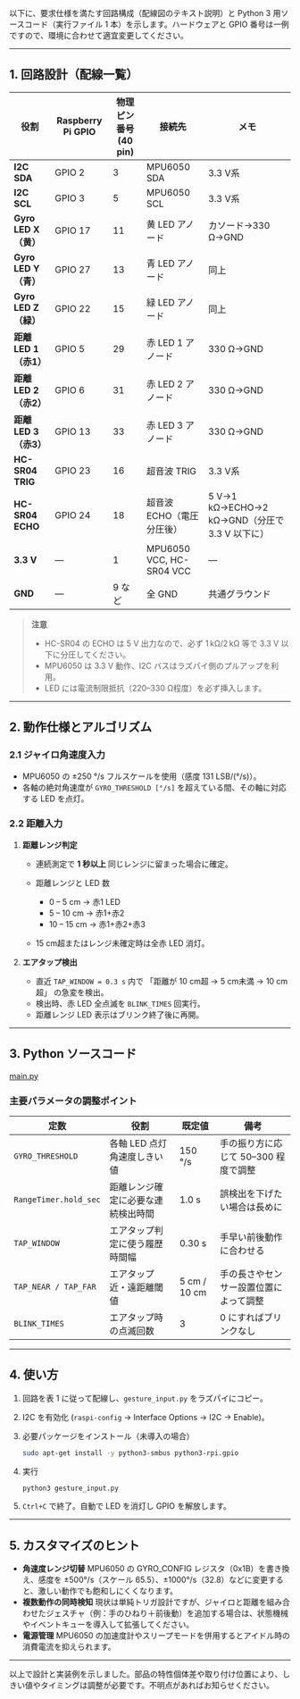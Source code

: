 以下に、要求仕様を満たす回路構成（配線図のテキスト説明）と Python 3 用ソースコード（実行ファイル 1 本）を示します。ハードウェアと GPIO 番号は一例ですので、環境に合わせて適宜変更してください。

---

## 1. 回路設計（配線一覧）

| 役割                | Raspberry Pi GPIO | 物理ピン番号 (40 pin) | 接続先                      | メモ                                    |
| ----------------- | ----------------- | --------------- | ------------------------ | ------------------------------------- |
| **I2C SDA**       | GPIO 2            | 3               | MPU6050 SDA              | 3.3 V系                                |
| **I2C SCL**       | GPIO 3            | 5               | MPU6050 SCL              | 3.3 V系                                |
| **Gyro LED X（黄）** | GPIO 17           | 11              | 黄 LED アノード               | カソード→330 Ω→GND                        |
| **Gyro LED Y（青）** | GPIO 27           | 13              | 青 LED アノード               | 同上                                    |
| **Gyro LED Z（緑）** | GPIO 22           | 15              | 緑 LED アノード               | 同上                                    |
| **距離 LED 1（赤1）**  | GPIO 5            | 29              | 赤 LED 1 アノード             | 330 Ω→GND                             |
| **距離 LED 2（赤2）**  | GPIO 6            | 31              | 赤 LED 2 アノード             | 330 Ω→GND                             |
| **距離 LED 3（赤3）**  | GPIO 13           | 33              | 赤 LED 3 アノード             | 330 Ω→GND                             |
| **HC-SR04 TRIG**  | GPIO 23           | 16              | 超音波 TRIG                 | 3.3 V系                                |
| **HC-SR04 ECHO**  | GPIO 24           | 18              | 超音波 ECHO（電圧分圧後）          | 5 V→1 kΩ→ECHO→2 kΩ→GND（分圧で 3.3 V 以下に） |
| **3.3 V**         | —                 | 1               | MPU6050 VCC, HC-SR04 VCC | —                                     |
| **GND**           | —                 | 9 など            | 全 GND                    | 共通グラウンド                               |

> **注意**
>
> * HC-SR04 の ECHO は 5 V 出力なので、必ず 1 kΩ/2 kΩ 等で 3.3 V 以下に分圧してください。
> * MPU6050 は 3.3 V 動作、I2C バスはラズパイ側のプルアップを利用。
> * LED には電流制限抵抗（220–330 Ω程度）を必ず挿入します。

---

## 2. 動作仕様とアルゴリズム

### 2.1 ジャイロ角速度入力

* MPU6050 の ±250 °/s フルスケールを使用（感度 131 LSB/(°/s)）。
* 各軸の絶対角速度が `GYRO_THRESHOLD [°/s]` を超えている間、その軸に対応する LED を点灯。

### 2.2 距離入力

1. **距離レンジ判定**

   * 連続測定で **1 秒以上** 同じレンジに留まった場合に確定。
   * 距離レンジと LED 数

     * 0 – 5 cm → 赤1 LED
     * 5 – 10 cm → 赤1+赤2
     * 10 – 15 cm → 赤1+赤2+赤3
   * 15 cm超またはレンジ未確定時は全赤 LED 消灯。
2. **エアタップ検出**

   * 直近 `TAP_WINDOW = 0.3 s` 内で 「距離が 10 cm超 → 5 cm未満 → 10 cm超」 の急変を検出。
   * 検出時、赤 LED 全点滅を `BLINK_TIMES` 回実行。
   * 距離レンジ LED 表示はブリンク終了後に再開。

---

## 3. Python ソースコード

[main.py](C:\Users\fengy\programming\jikken2\Device\docx\main.py)



### 主要パラメータの調整ポイント

| 定数                    | 役割                | 既定値          | 備考                     |
| --------------------- | ----------------- | ------------ | ---------------------- |
| `GYRO_THRESHOLD`      | 各軸 LED 点灯角速度しきい値  | 150 °/s      | 手の振り方に応じて 50–300 程度で調整 |
| `RangeTimer.hold_sec` | 距離レンジ確定に必要な連続検出時間 | 1.0 s        | 誤検出を下げたい場合は長めに         |
| `TAP_WINDOW`          | エアタップ判定に使う履歴時間幅   | 0.30 s       | 手早い前後動作に合わせる           |
| `TAP_NEAR / TAP_FAR`  | エアタップ近・遠距離閾値      | 5 cm / 10 cm | 手の長さやセンサー設置位置によって調整    |
| `BLINK_TIMES`         | エアタップ時の点滅回数       | 3            | 0 にすればブリンクなし           |

---

## 4. 使い方

1. 回路を表 1 に従って配線し、`gesture_input.py` をラズパイにコピー。
2. I2C を有効化 (`raspi-config` → Interface Options → I2C → Enable)。
3. 必要パッケージをインストール（未導入の場合）

   ```bash
   sudo apt-get install -y python3-smbus python3-rpi.gpio
   ```
4. 実行

   ```bash
   python3 gesture_input.py
   ```
5. `Ctrl+C` で終了。自動で LED を消灯し GPIO を解放します。

---

## 5. カスタマイズのヒント

* **角速度レンジ切替**
  MPU6050 の GYRO\_CONFIG レジスタ（0x1B）を書き換え、感度を ±500°/s（スケール 65.5）、±1000°/s（32.8）などに変更すると、激しい動作でも飽和しにくくなります。
* **複数動作の同時検知**
  現状は単純トリガ設計ですが、ジャイロと距離を組み合わせたジェスチャ（例：手のひねり＋前後動）を追加する場合は、状態機械やイベントキューを導入して拡張してください。
* **電源管理**
  MPU6050 の加速度計やスリープモードを併用するとアイドル時の消費電流を抑えられます。

---

以上で設計と実装例を示しました。部品の特性個体差や取り付け位置により、しきい値やタイミングは調整が必要です。不明点があればお知らせください。
